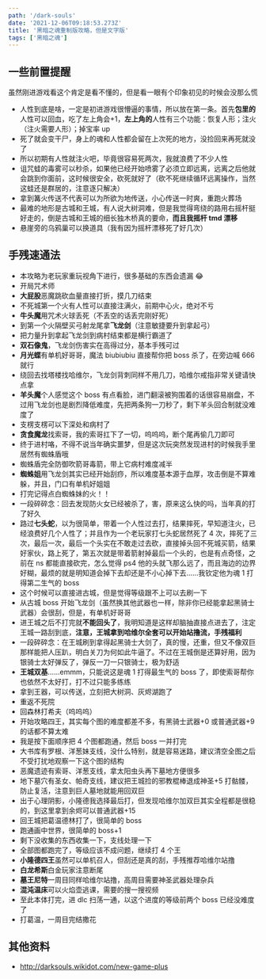 ```yaml
---
path: '/dark-souls'
date: '2021-12-06T09:18:53.273Z'
title: '黑暗之魂重制版攻略，但是文字版'
tags: ['黑暗之魂']
---
```


## 一些前置提醒

虽然刚进游戏看这个肯定是看不懂的，但是看一眼有个印象初见的时候会没那么慌

- 人性到底是啥，一定是初进游戏很懵逼的事情，所以放在第一条。首先**包里的**人性可以回血，吃了左上角会+1，**左上角的**人性有三个功能：恢复人形；注火（注火需要人形）；掉宝率 up
- 死了就会变干尸，身上的魂和人性都会留在上次死的地方，没捡回来再死就没了
- 所以初期有人性就注火吧，毕竟很容易死两次，我就浪费了不少人性
- 诅咒蛙的毒雾可以秒杀，如果他已经开始喷雾了必须立即远离，远离之后他就会跳到你面前，这时候很安全，砍死就好了（砍不死继续循环远离操作，当然这蛙还是群居的，注意逐只解决）
- 拿到篝火传送不代表可以为所欲为地传送，小心传送一时爽，重跑火葬场
- 最难的地形是古城和王城，有人说大树洞难，但是我觉得弯绕的路用右摇杆挺好走的，倒是古城和王城的细长独木桥真的要命，**而且我摇杆 tmd 漂移**
- 悬崖旁的乌鸦巢可以换道具（我有因为摇杆漂移死了好几次）

## 手残速通法

- 本攻略为老玩家重玩视角下进行，很多基础的东西会遗漏 😂
- 开局咒术师
- **大屁股**恶魔跳砍血量直接打折，摸几刀结束
- 不死城第一个火有人性可以直接注满火，前期中心火，绝对不亏
- **牛头魔**用咒术火球丢死（不丢空的话丢完刚好死）
- 到第一个火隔壁买弓射龙尾拿**飞龙剑**（注意敏捷要升到拿起弓）
- 把力量升到拿起飞龙剑到病村结束都是横行霸道了
- **双石像鬼**，飞龙剑伤害实在高得过分，基本手残可过
- **月光蝶**有单机好哥哥，魔法 biubiubiu 直接帮你把 boss 杀了，在旁边喊 666 就行
- 绕回去找塔楼找哈维尔，飞龙剑背刺同样不用几刀，哈维尔戒指非常关键请快点拿
- **羊头魔**个人感觉这个 boss 有点看脸，进门翻滚被狗围着的话很容易崩盘，不过用飞龙剑也是剧烈降低难度，先把两条狗一刀秒了，剩下羊头回合制就没难度了
- 支楞支楞可以下深处和病村了
- **贪食魔龙**找索哥，我的索哥扛下了一切，呜呜呜，断个尾再偷几刀即可
- 终于进村咯，不得不说当年确实噩梦，但是这次玩突然发现进村的时候我手里居然有蜘蛛盾哦
- 蜘蛛盾完全防御吹箭哥毒箭，带上它病村难度减半
- **蜘蛛姐**用飞龙剑其实已经开始刮痧，所以难度基本源于血厚，攻击倒是不算难躲，并且，门口有单机好姐姐
- 打完记得点白蜘蛛妹的火！！
- 一段碎碎念：回去发现防火女已经被杀了，害，原来这么快的吗，当年真的打了好久
- 路过**七头蛇**，以为很简单，带着一个人性过去打，结果摔死，早知道注火，已经浪费好几个人性了；并且作为一个老玩家打七头蛇居然死了 4 次，摔死了三次，最后一次，最后一个头实在不敢走过去砍，直接掉头回不死城买箭，结果好家伙，路上死了，第五次就是带着箭射掉最后一个头的，也是有点奇怪，之前在 ns 都能直接砍完，怎么觉得 ps4 他的头就飞那么远了，而且海边的边界好糊，最烦的就是明知道会掉下去却还是不小心掉下去……我钦定他为魂 1 打得第二生气的 boss
- 这个时候可以直接进古城，但是觉得等级跟不上可以去刷一下
- 从古城 boss 开始飞龙剑（虽然换其他武器也一样，除非你已经能拿起黑骑士武器）会很刮，但是，有单机好哥哥
- 进王城之后不打完就**不能回头了**，我明知道是这样却脑抽直接点进去了，注定王城一路刮到底，**注意，王城拿到哈维尔全套可以开始站撸流，手残福利**
- 一段碎碎念：在王城刷到拿得起黑骑士大剑了，真的慢，还重，但又不像双巨那样能把人压趴，明白关刀为何如此牛逼了。不过在王城倒是还算好用，因为银骑士太好弹反了，弹反一刀一只银骑士，极为舒适
- **王城双基**……emmm，只能说这是魂 1 打得最生气的 boss 了，即使索哥帮你也依然不太好打，打不过只能多练练
- 拿到王器，可以传送，立刻把大树洞、灰烬湖跑了
- 重返不死院
- 回森林打希夫（呜呜呜）
- 开始攻略四王，其实每个图的难度都差不多，有黑骑士武器+0 或普通武器+9 的话都不算太难
- 我是按下面顺序把 4 个图都跑通，然后 boss 一并打完
- 大书库有罗根、洋葱妹支线，没什么特别，就是容易迷路，建议清空全图之后不受打扰地观察一下这个图的结构
- 恶魔遗迹有索哥、洋葱支线，拿太阳虫头再下墓地方便很多
- 地下墓穴有圣女、帕奇支线，建议把王城捡的邪教棍棒退成神圣+5 打骷髅，防止复活，注意到巨人墓地就能用回双巨
- 出于心理阴影，小隆德我选择最后打，但发现哈维尔加双巨其实全程都是很稳的，到这里拿到余烬可以普通武器+15
- 回王城把葛温德林打了，很简单的 boss
- 跑通画中世界，很简单的 boss+1
- 剩下没收集的东西收集一下，支线处理一下
- 全部图都跑完了，等级应该不成问题，继续打 4 个王
- **小隆德四王**虽然可以单机召人，但刮还是真的刮，手残推荐哈维尔站撸
- **白龙希斯**白金玩家注意断尾
- **墓王尼特**一周目同样哈维尔站撸，高周目需要神圣武器处理杂兵
- **混沌温床**可以火焰壶逃课，需要的搜一搜视频
- 至此本体打完，进 dlc 扫荡一通，以这个进度的等级前两个 boss 已经没难度了
- 打葛温，一周目完结撒花

## 其他资料

- http://darksouls.wikidot.com/new-game-plus
